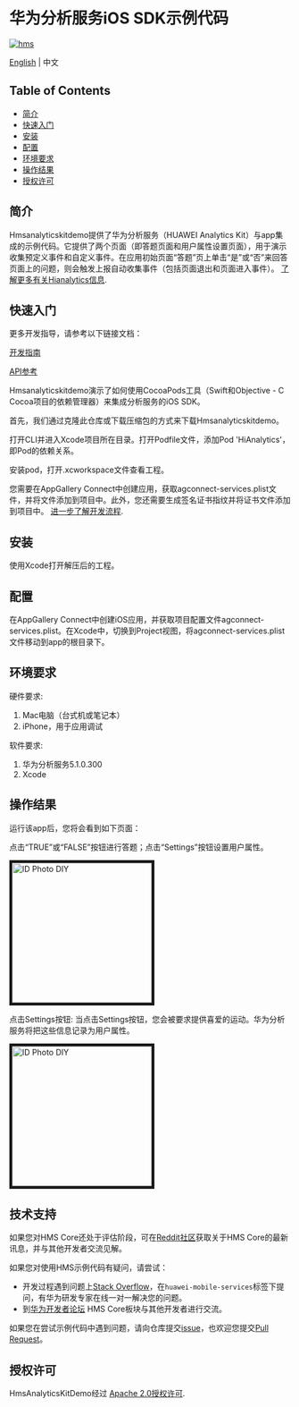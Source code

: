 # 华为分析服务iOS SDK示例代码

[![hms](https://img.shields.io/badge/hms-analytics-brightgreen)](https://developer.huawei.com/consumer/en/doc/development/HMS-References/3021004) 

[English](https://github.com/HMS-Core/hms-ananlytics-demo-ios) | 中文

## Table of Contents

* [简介](#简介)
* [快速入门](#快速入门)
* [安装](#安装)
* [配置](#配置)
* [环境要求](#环境要求)
* [操作结果](#操作结果)
* [授权许可](#授权许可)


## 简介
Hmsanalyticskitdemo提供了华为分析服务（HUAWEI Analytics Kit）与app集成的示例代码。它提供了两个页面（即答题页面和用户属性设置页面），用于演示收集预定义事件和自定义事件。在应用初始页面“答题”页上单击“是”或“否”来回答页面上的问题，则会触发上报自动收集事件（包括页面退出和页面进入事件）。
[了解更多有关Hianalytics信息](https://developer.huawei.com/consumer/cn/doc/development/HMSCore-Guides-V5/introduction-0000001050745149-V5).
	

## 快速入门

更多开发指导，请参考以下链接文档：

[开发指南](https://developer.huawei.com/consumer/cn/doc/development/HMSCore-Guides-V5/ios-dev-process-0000001050168431-V5)

[API参考](https://developer.huawei.com/consumer/cn/doc/development/HMSCore-References-V5/ios-api-huawei-analytics-overview-0000001050164673-V5)

Hmsanalyticskitdemo演示了如何使用CocoaPods工具（Swift和Objective - C Cocoa项目的依赖管理器）来集成分析服务的iOS SDK。

首先，我们通过克隆此仓库或下载压缩包的方式来下载Hmsanalyticskitdemo。

打开CLI并进入Xcode项目所在目录。打开Podfile文件，添加Pod 'HiAnalytics'，即Pod的依赖关系。

安装pod，打开.xcworkspace文件查看工程。

您需要在AppGallery Connect中创建应用，获取agconnect-services.plist文件，并将文件添加到项目中。此外，您还需要生成签名证书指纹并将证书文件添加到项目中。 [进一步了解开发流程](https://developer.huawei.com/consumer/cn/doc/development/HMSCore-Guides-V5/ios-dev-process-0000001050168431-V5).


## 安装
使用Xcode打开解压后的工程。


## 配置
在AppGallery Connect中创建iOS应用，并获取项目配置文件agconnect-services.plist。在Xcode中，切换到Project视图，将agconnect-services.plist文件移动到app的根目录下。 


## 环境要求
硬件要求:
1. Mac电脑（台式机或笔记本）
2. iPhone，用于应用调试
    
软件要求:
1. 华为分析服务5.1.0.300
2. Xcode


## 操作结果
运行该app后，您将会看到如下页面：

点击“TRUE”或“FALSE”按钮进行答题；点击“Settings”按钮设置用户属性。

<img src="https://github.com/HMS-Core/hms-ananlytics-demo-ios/blob/master/image/1.png" width=250 title="ID Photo DIY" div align=center border=5>

点击Settings按钮:
当点击Settings按钮，您会被要求提供喜爱的运动。华为分析服务将把这些信息记录为用户属性。

<img src="https://github.com/HMS-Core/hms-ananlytics-demo-ios/blob/master/image/2.png" width=250 title="ID Photo DIY" div align=center border=5>

## 技术支持
如果您对HMS Core还处于评估阶段，可在[Reddit社区](https://www.reddit.com/r/HuaweiDevelopers/)获取关于HMS Core的最新讯息，并与其他开发者交流见解。

如果您对使用HMS示例代码有疑问，请尝试：
- 开发过程遇到问题上[Stack Overflow](https://stackoverflow.com/questions/tagged/huawei-mobile-services)，在`huawei-mobile-services`标签下提问，有华为研发专家在线一对一解决您的问题。
- 到[华为开发者论坛](https://developer.huawei.com/consumer/cn/forum/blockdisplay?fid=18) HMS Core板块与其他开发者进行交流。

如果您在尝试示例代码中遇到问题，请向仓库提交[issue](https://github.com/HMS-Core/hms-ananlytics-demo-ios/issues)，也欢迎您提交[Pull Request](https://github.com/HMS-Core/hms-ananlytics-demo-ios/pulls)。

## 授权许可
HmsAnalyticsKitDemo经过 [Apache 2.0授权许可](http://www.apache.org/licenses/LICENSE-2.0).

